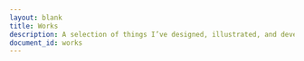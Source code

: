 ```yaml
---
layout: blank
title: Works
description: A selection of things I’ve designed, illustrated, and developed.
document_id: works
---
```

